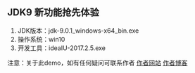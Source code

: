 ## JDK9 新功能抢先体验
1. JDK版本：jdk-9.0.1_windows-x64_bin.exe
2. 操作系统：win10
3. 开发工具：ideaIU-2017.2.5.exe


注意：关于此demo，如有任何疑问可联系作者
[作者网站](http://andy.cnlod.com/home.html)
[作者博客](http://blog.cnlod.com)

